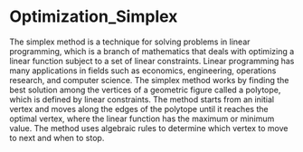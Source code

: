 # Optimization_Simplex

The simplex method is a technique for solving problems in linear programming, which is a branch of mathematics that deals with optimizing a linear function subject to a set of linear constraints. Linear programming has many applications in fields such as economics, engineering, operations research, and computer science.
The simplex method works by finding the best solution among the vertices of a geometric figure called a polytope, which is defined by linear constraints. The method starts from an initial vertex and moves along the edges of the polytope until it reaches the optimal vertex, where the linear function has the maximum or minimum value. The method uses algebraic rules to determine which vertex to move to next and when to stop.

